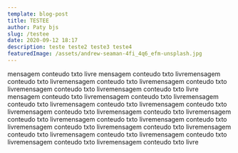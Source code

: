 ```yaml
---
template: blog-post
title: TESTEE
author: Paty bjs
slug: /testee
date: 2020-09-12 18:17
description: teste teste2 teste3 teste4
featuredImage: /assets/andrew-seaman-4fi_4q6_efm-unsplash.jpg
---
```

mensagem conteudo txto livre mensagem conteudo txto livremensagem conteudo txto livremensagem conteudo txto livremensagem conteudo txto livremensagem conteudo txto livremensagem conteudo txto livre mensagem conteudo txto livremensagem conteudo txto livremensagem conteudo txto livremensagem conteudo txto livremensagem conteudo txto livremensagem conteudo txto livremensagem conteudo txto livremensagem conteudo txto livremensagem conteudo txto livremensagem conteudo txto livremensagem conteudo txto livremensagem conteudo txto livremensagem conteudo txto livremensagem conteudo txto livremensagem conteudo txto livremensagem conteudo txto livremensagem conteudo txto livre